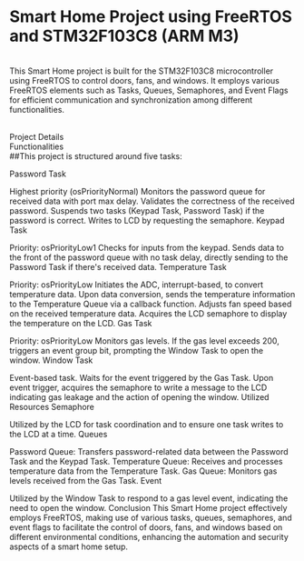# Smart Home Project using FreeRTOS and STM32F103C8 (ARM M3)
<br>This Smart Home project is built for the STM32F103C8 microcontroller using FreeRTOS to control doors, fans, and windows. It employs various FreeRTOS elements such as Tasks, Queues, Semaphores, and Event Flags for efficient communication and synchronization among different functionalities.

<br>Project Details
<br>Functionalities
<br>##This project is structured around five tasks:

Password Task

Highest priority (osPriorityNormal)
Monitors the password queue for received data with port max delay.
Validates the correctness of the received password.
Suspends two tasks (Keypad Task, Password Task) if the password is correct.
Writes to LCD by requesting the semaphore.
Keypad Task

Priority: osPriorityLow1
Checks for inputs from the keypad.
Sends data to the front of the password queue with no task delay, directly sending to the Password Task if there's received data.
Temperature Task

Priority: osPriorityLow
Initiates the ADC, interrupt-based, to convert temperature data.
Upon data conversion, sends the temperature information to the Temperature Queue via a callback function.
Adjusts fan speed based on the received temperature data.
Acquires the LCD semaphore to display the temperature on the LCD.
Gas Task

Priority: osPriorityLow
Monitors gas levels.
If the gas level exceeds 200, triggers an event group bit, prompting the Window Task to open the window.
Window Task

Event-based task.
Waits for the event triggered by the Gas Task.
Upon event trigger, acquires the semaphore to write a message to the LCD indicating gas leakage and the action of opening the window.
Utilized Resources
Semaphore

Utilized by the LCD for task coordination and to ensure one task writes to the LCD at a time.
Queues

Password Queue: Transfers password-related data between the Password Task and the Keypad Task.
Temperature Queue: Receives and processes temperature data from the Temperature Task.
Gas Queue: Monitors gas levels received from the Gas Task.
Event

Utilized by the Window Task to respond to a gas level event, indicating the need to open the window.
Conclusion
This Smart Home project effectively employs FreeRTOS, making use of various tasks, queues, semaphores, and event flags to facilitate the control of doors, fans, and windows based on different environmental conditions, enhancing the automation and security aspects of a smart home setup.




